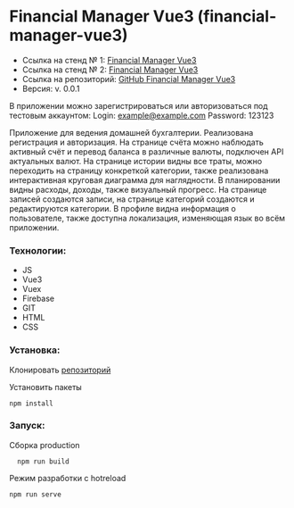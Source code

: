 # Financial Manager Vue3 (financial-manager-vue3)

- Ссылка на стенд № 1: [Financial Manager Vue3](https://vue-manager-crm.web.app/ "Домашняя бухгалтерия")
- Ссылка на стенд № 2: [Financial Manager Vue3](https://vue-manager-crm.firebaseapp.com/ "Домашняя бухгалтерия")
- Ссылка на репозиторий: [GitHub Financial Manager Vue3](https://github.com/InInferno/financial-manager-vue3 "Financial Manager Vue3")
- Версия: v. 0.0.1

В приложении можно зарегистрироваться или авторизоваться под тестовым аккаунтом:
Login: example@example.com
Password: 123123

Приложение для ведения домашней бухгалтерии. Реализована регистрация и авторизация. На странице счёта можно наблюдать активный счёт и перевод баланса в различные валюты, подключен API актуальных валют. На странице истории видны все траты, можно переходить на страницу конкреткой категории, также реализована интерактивная круговая диаграмма для наглядности. В планировании видны расходы, доходы, также визуальный прогресс. На странице записей создаются записи, на странице категорий создаются и редактируются категории. В профиле видна информация о пользователе, также доступна локализация, изменяющая язык во всём приложении.

### Технологии: 
- JS
- Vue3
- Vuex
- Firebase
- GIT
- HTML
- CSS

### Установка:

Клонировать [репозиторий](https://github.com/InInferno/financial-manager-vue3)

Установить пакеты

    npm install

### Запуск:

Сборка production

      npm run build
      
Режим разработки с hotreload

    npm run serve

